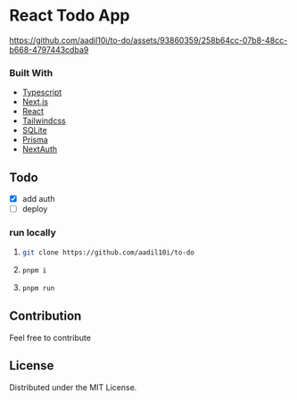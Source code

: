 # React Todo App

https://github.com/aadil10i/to-do/assets/93860359/258b64cc-07b8-48cc-b668-4797443cdba9

### Built With

* [Typescript](https://www.typescriptlang.org/)
* [Next.js](https://nextjs.org/)
* [React](https://react.dev/)
* [Tailwindcss](https://tailwindcss.com/)
* [SQLite](https://www.sqlite.org/)
* [Prisma](https://www.prisma.io/)
* [NextAuth](https://next-auth.js.org/)

<!-- Todo -->
## Todo

- [x] add auth
- [ ] deploy

### run locally

1. ```sh
   git clone https://github.com/aadil10i/to-do
   ```
3. ```sh
   pnpm i
   ```
4. ```sh
   pnpm run
   ```

<!-- Contribution -->
## Contribution

Feel free to contribute

<!-- LICENSE -->
## License

Distributed under the MIT License.



